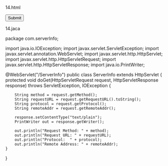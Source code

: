 14.html

<form action="ServerInfo">
    <input type="submit" value="Submit"/>
</form>

14.jaca

package com.serverInfo;

import java.io.IOException;
import javax.servlet.ServletException;
import javax.servlet.annotation.WebServlet;
import javax.servlet.http.HttpServlet;
import javax.servlet.http.HttpServletRequest;
import javax.servlet.http.HttpServletResponse;
import java.io.PrintWriter;

@WebServlet("/ServerInfo")
public class ServerInfo extends HttpServlet {
    protected void doGet(HttpServletRequest request, HttpServletResponse response) throws ServletException, IOException {
        
        String method = request.getMethod();
        String requestURL = request.getRequestURL().toString();
        String protocol = request.getProtocol();
        String remoteAddr = request.getRemoteAddr();

    	response.setContentType("text/plain");
        PrintWriter out = response.getWriter();
        
        out.println("Request Method: " + method);
        out.println("Request URL: " + requestURL);
        out.println("Protocol:  " + protocol);
        out.println("Remote Address: " + remoteAddr);
    }
}
